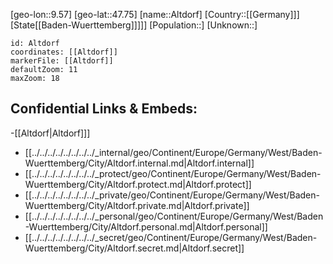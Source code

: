 ﻿---
location: [47.75,9.57]
mapzoom: [7,12] 
mapmarker: city 
type: City
tags:
- geo/City


SpocWebEntityId: 28766
isDeleted: false
confidential: public

---
[geo-lon::9.57]
[geo-lat::47.75]
[name::Altdorf]
[Country::[[Germany]]]
[State[[Baden-Wuerttemberg]]]]]
[Population::]
[Unknown::]


```leaflet
id: Altdorf
coordinates: [[Altdorf]]
markerFile: [[Altdorf]]
defaultZoom: 11 
maxZoom: 18
```


## Confidential Links & Embeds: 
-[[Altdorf|Altdorf]]] 
- [[../../../../../../../../_internal/geo/Continent/Europe/Germany/West/Baden-Wuerttemberg/City/Altdorf.internal.md|Altdorf.internal]] 
- [[../../../../../../../../_protect/geo/Continent/Europe/Germany/West/Baden-Wuerttemberg/City/Altdorf.protect.md|Altdorf.protect]] 
- [[../../../../../../../../_private/geo/Continent/Europe/Germany/West/Baden-Wuerttemberg/City/Altdorf.private.md|Altdorf.private]] 
- [[../../../../../../../../_personal/geo/Continent/Europe/Germany/West/Baden-Wuerttemberg/City/Altdorf.personal.md|Altdorf.personal]] 
- [[../../../../../../../../_secret/geo/Continent/Europe/Germany/West/Baden-Wuerttemberg/City/Altdorf.secret.md|Altdorf.secret]] 
